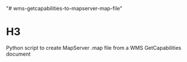 "# wms-getcapabilities-to-mapserver-map-file" 

# H3
Python script to create MapServer .map file from a WMS GetCapabilities document
